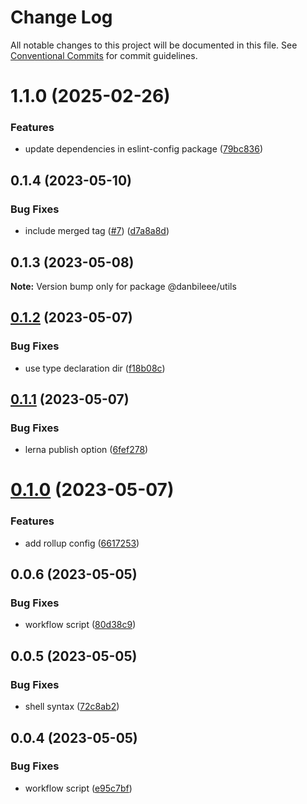 # Change Log

All notable changes to this project will be documented in this file.
See [Conventional Commits](https://conventionalcommits.org) for commit guidelines.

# 1.1.0 (2025-02-26)


### Features

* update dependencies in eslint-config package ([79bc836](https://github.com/danbileee/wev/commit/79bc83636811b5c025d4f737e6667177e684e529))





## 0.1.4 (2023-05-10)


### Bug Fixes

* include merged tag ([#7](https://github.com/danbileee/wev/issues/7)) ([d7a8a8d](https://github.com/danbileee/wev/commit/d7a8a8d5a7962484a85ebba4730c42a67588a85e))





## 0.1.3 (2023-05-08)

**Note:** Version bump only for package @danbileee/utils





## [0.1.2](https://github.com/danbileee/wev/compare/@danbileee/utils@0.1.1...@danbileee/utils@0.1.2) (2023-05-07)


### Bug Fixes

* use type declaration dir ([f18b08c](https://github.com/danbileee/wev/commit/f18b08c418d7b6c20ff9036dc2a887920d348c23))





## [0.1.1](https://github.com/danbileee/wev/compare/@danbileee/utils@0.1.0...@danbileee/utils@0.1.1) (2023-05-07)


### Bug Fixes

* lerna publish option ([6fef278](https://github.com/danbileee/wev/commit/6fef2786540f650fc0718089f9e49ffe102ec514))





# [0.1.0](https://github.com/danbileee/wev/compare/@danbileee/utils@0.0.5...@danbileee/utils@0.1.0) (2023-05-07)


### Features

* add rollup config ([6617253](https://github.com/danbileee/wev/commit/66172539cd27cb2bfdcadf9e30d552c5351ff957))





## 0.0.6 (2023-05-05)


### Bug Fixes

* workflow script ([80d38c9](https://github.com/danbileee/wev/commit/80d38c9374b08426f3e1d42eb6412acb198788d9))





## 0.0.5 (2023-05-05)


### Bug Fixes

* shell syntax ([72c8ab2](https://github.com/danbileee/wev/commit/72c8ab298e2db76782be0de0d655b03af699dfdd))





## 0.0.4 (2023-05-05)


### Bug Fixes

* workflow script ([e95c7bf](https://github.com/danbileee/wev/commit/e95c7bfcc28cc92b1cf66e4a9c8551fd1b09bbd3))
